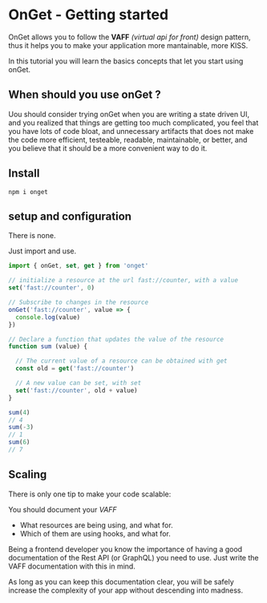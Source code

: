 # OnGet - Getting started

OnGet allows you to follow the **VAFF** *(virtual api for front)* design pattern, thus it helps you to make your application more mantainable, more KISS.

In this tutorial you will learn the basics concepts that let you start using onGet.

## When should you use onGet ?

Uou should consider trying onGet when you are writing a state driven UI, and you realized that things are getting too much complicated, you feel that you have lots of code bloat, and unnecessary artifacts that does not make the code more efficient, testeable, readable, maintainable, or better, and you believe that it should be a more convenient way to do it.

## Install

```
npm i onget
```

## setup and configuration

There is none.

Just import and use.

```js
import { onGet, set, get } from 'onget'

// initialize a resource at the url fast://counter, with a value
set('fast://counter', 0)

// Subscribe to changes in the resource
onGet('fast://counter', value => {
  console.log(value)
})

// Declare a function that updates the value of the resource
function sum (value) {

  // The current value of a resource can be obtained with get
  const old = get('fast://counter')

  // A new value can be set, with set
  set('fast://counter', old + value)
}

sum(4)
// 4
sum(-3)
// 1
sum(6)
// 7
```

## Scaling

There is only one tip to make your code scalable:

You should document your *VAFF*

* What resources are being using, and what for.
* Which of them are using hooks, and what for.

Being a frontend developer you know the importance of having a good documentation of the Rest API (or GraphQL) you need to use. Just write the VAFF documentation with this in mind.

As long as you can keep this documentation clear, you will be safely increase the complexity of your app without descending into madness.
